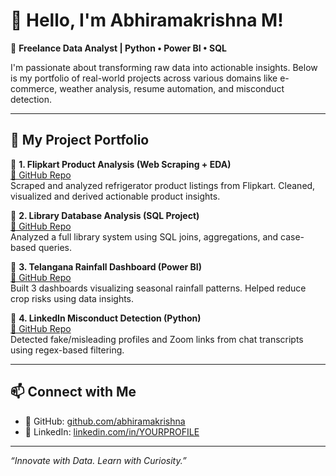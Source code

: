 # 👋 Hello, I'm Abhiramakrishna M!

🎯 **Freelance Data Analyst | Python • Power BI • SQL**

I'm passionate about transforming raw data into actionable insights. Below is my portfolio of real-world projects across various domains like e-commerce, weather analysis, resume automation, and misconduct detection.

---

## 🧩 My Project Portfolio

🔹 **1. Flipkart Product Analysis (Web Scraping + EDA)**  
[🔗 GitHub Repo](https://github.com/Abhiram4u/flipkart-product-eda)  
Scraped and analyzed refrigerator product listings from Flipkart. Cleaned, visualized and derived actionable product insights.

🔹 **2. Library Database Analysis (SQL Project)**  
[🔗 GitHub Repo](https://github.com/Abhiram4u/sql-library-database-analysis)  
Analyzed a full library system using SQL joins, aggregations, and case-based queries.

🔹 **3. Telangana Rainfall Dashboard (Power BI)**  
[🔗 GitHub Repo](https://github.com/Abhiram4u/powerbi-rainfall-analysis-telangana)  
Built 3 dashboards visualizing seasonal rainfall patterns. Helped reduce crop risks using data insights.


🔹 **4. LinkedIn Misconduct Detection (Python)**  
[🔗 GitHub Repo](https://github.com/Abhiram4u/linkedin-misconduct-detector)  
Detected fake/misleading profiles and Zoom links from chat transcripts using regex-based filtering.

---

## 📫 Connect with Me

- 🔗 GitHub: [github.com/abhiramakrishna](https://github.com/Abhiram4u)
- 💼 LinkedIn: [linkedin.com/in/YOURPROFILE](https://www.linkedin.com/in/abhiram06o9/)

---

*“Innovate with Data. Learn with Curiosity.”*
